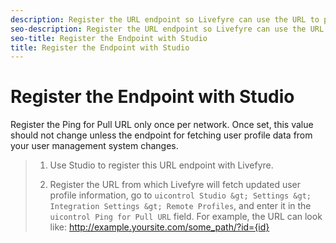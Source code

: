 ```yaml
---
description: Register the URL endpoint so Livefyre can use the URL to pull updated profile information.
seo-description: Register the URL endpoint so Livefyre can use the URL to pull updated profile information.
seo-title: Register the Endpoint with Studio
title: Register the Endpoint with Studio
---
```


# Register the Endpoint with Studio

Register the Ping for Pull URL only once per network. Once set, this value should not change unless the endpoint for fetching user profile data from your user management system changes.
>1. Use Studio to register this URL endpoint with Livefyre.
>   
>1. Register the URL from which Livefyre will fetch updated user profile information, go to `uicontrol Studio &gt; Settings &gt; Integration Settings &gt; Remote Profiles`, and enter it in the `uicontrol Ping for Pull URL` field.
>   For example, the URL can look like: http://example.yoursite.com/some_path/?id={id}
>   
>   
>   
>   
